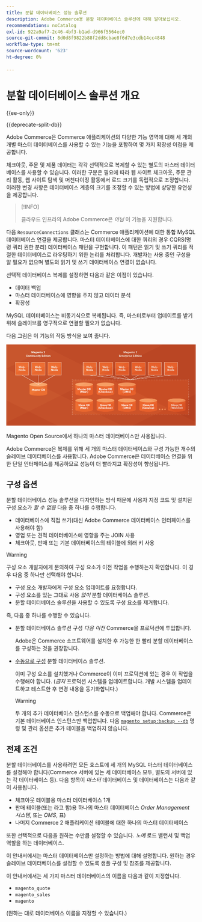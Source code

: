 ```yaml
---
title: 분할 데이터베이스 성능 솔루션
description: Adobe Commerce용 분할 데이터베이스 솔루션에 대해 알아보십시오.
recommendations: noCatalog
exl-id: 922a9af7-2c46-4bf3-b1ad-d966f5564ec0
source-git-commit: 8d0d8f9822b88f2dd8cbae8f6d7e3cdb14cc4848
workflow-type: tm+mt
source-wordcount: '623'
ht-degree: 0%

---
```


# 분할 데이터베이스 솔루션 개요

{{ee-only}}

{{deprecate-split-db}}

Adobe Commerce은 Commerce 애플리케이션의 다양한 기능 영역에 대해 세 개의 개별 마스터 데이터베이스를 사용할 수 있는 기능을 포함하여 몇 가지 확장성 이점을 제공합니다.

체크아웃, 주문 및 제품 데이터는 각각 선택적으로 복제할 수 있는 별도의 마스터 데이터베이스를 사용할 수 있습니다. 이러한 구분은 필요에 따라 웹 사이트 체크아웃, 주문 관리 활동, 웹 사이트 탐색 및 머천다이징 활동에서 로드 크기를 독립적으로 조정합니다. 이러한 변경 사항은 데이터베이스 계층의 크기를 조정할 수 있는 방법에 상당한 유연성을 제공합니다.

>[!INFO]
>
>클라우드 인프라의 Adobe Commerce은 _아님_ 이 기능을 지원합니다.

다음 `ResourceConnections` 클래스는 Commerce 애플리케이션에 대한 통합 MySQL 데이터베이스 연결을 제공합니다. 마스터 데이터베이스에 대한 쿼리의 경우 CQRS(명령 쿼리 권한 분리) 데이터베이스 패턴을 구현합니다. 이 패턴은 읽기 및 쓰기 쿼리를 적절한 데이터베이스로 라우팅하기 위한 논리를 처리합니다. 개발자는 사용 중인 구성을 알 필요가 없으며 별도의 읽기 및 쓰기 데이터베이스 연결이 없습니다.

선택적 데이터베이스 복제를 설정하면 다음과 같은 이점이 있습니다.

- 데이터 백업
- 마스터 데이터베이스에 영향을 주지 않고 데이터 분석
- 확장성

MySQL 데이터베이스는 비동기식으로 복제됩니다. 즉, 마스터로부터 업데이트를 받기 위해 슬레이브를 영구적으로 연결할 필요가 없습니다.

다음 그림은 이 기능의 작동 방식을 보여 줍니다.

![Adobe Commerce은 서로 다른 데이터베이스를 사용하여 테이블을 저장합니다](../../assets/configuration/split-db-diagram-ee.png)

Magento Open Source에서 하나의 마스터 데이터베이스만 사용됩니다.

Adobe Commerce은 복제를 위해 세 개의 마스터 데이터베이스와 구성 가능한 개수의 슬레이브 데이터베이스를 사용합니다. Adobe Commerce은 데이터베이스 연결을 위한 단일 인터페이스를 제공하므로 성능이 더 빨라지고 확장성이 향상됩니다.

## 구성 옵션

분할 데이터베이스 성능 솔루션을 디자인하는 방식 때문에 사용자 지정 코드 및 설치된 구성 요소가 _할 수 없음_ 다음 중 하나를 수행합니다.

- 데이터베이스에 직접 쓰기(대신 Adobe Commerce 데이터베이스 인터페이스를 사용해야 함)
- 영업 또는 견적 데이터베이스에 영향을 주는 JOIN 사용
- 체크아웃, 판매 또는 기본 데이터베이스의 테이블에 외래 키 사용

>[!WARNING]
>
>구성 요소 개발자에게 문의하여 구성 요소가 이전 작업을 수행하는지 확인합니다. 이 경우 다음 중 하나만 선택해야 합니다.
>
>- 구성 요소 개발자에게 구성 요소 업데이트를 요청합니다.
>- 구성 요소를 있는 그대로 사용 _없이_ 분할 데이터베이스 솔루션.
>- 분할 데이터베이스 솔루션을 사용할 수 있도록 구성 요소를 제거합니다.

즉, 다음 중 하나를 수행할 수 있습니다.

- 분할 데이터베이스 솔루션 구성 _다음 이전_ Commerce을 프로덕션에 투입합니다.

  Adobe은 Commerce 소프트웨어를 설치한 후 가능한 한 빨리 분할 데이터베이스를 구성하는 것을 권장합니다.

- [수동으로 구성](multi-master-manual.md) 분할 데이터베이스 솔루션.

  이미 구성 요소를 설치했거나 Commerce이 이미 프로덕션에 있는 경우 이 작업을 수행해야 합니다. (_금지_ 프로덕션 시스템을 업데이트합니다. 개발 시스템을 업데이트하고 테스트한 후 변경 내용을 동기화합니다.)

  >[!WARNING]
  >
  >두 개의 추가 데이터베이스 인스턴스를 수동으로 백업해야 합니다. Commerce은 기본 데이터베이스 인스턴스만 백업합니다. 다음 [`magento setup:backup --db`](../../installation/tutorials/backup.md) 명령 및 관리 옵션은 추가 테이블을 백업하지 않습니다.

## 전제 조건

분할 데이터베이스를 사용하려면 모든 호스트에 세 개의 MySQL 마스터 데이터베이스를 설정해야 합니다(Commerce 서버에 있는 세 데이터베이스 모두, 별도의 서버에 있는 각 데이터베이스 등). 다음 항목이 _마스터_ 데이터베이스 및 데이터베이스는 다음과 같이 사용됩니다.

- 체크아웃 테이블용 마스터 데이터베이스 1개
- 판매 테이블(또는 라고 함)용 하나의 마스터 데이터베이스 _Order Management 시스템_, 또는 _OMS_, 표)
- 나머지 Commerce 2 애플리케이션 테이블에 대한 하나의 마스터 데이터베이스

또한 선택적으로 다음을 원하는 수만큼 설정할 수 있습니다. _노예_ 로드 밸런서 및 백업 역할을 하는 데이터베이스.

이 안내서에서는 마스터 데이터베이스만 설정하는 방법에 대해 설명합니다. 원하는 경우 슬레이브 데이터베이스를 설정할 수 있도록 샘플 구성 및 참조를 제공합니다.

이 안내서에서는 세 가지 마스터 데이터베이스의 이름을 다음과 같이 지정합니다.

- `magento_quote`
- `magento_sales`
- `magento`

(원하는 대로 데이터베이스 이름을 지정할 수 있습니다.)
